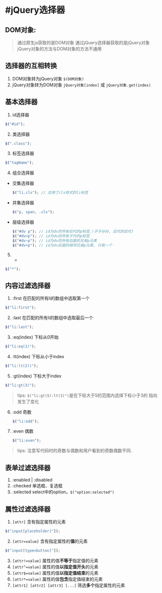 #jQuery选择器
==========================================
## DOM对象:
> 通过原生js获取的是DOM对象
> 通过jQuery选择器获取的是jQuery对象
> jQuery对象的方法与DOM对象的方法不通用

## 选择器的互相转换
1. DOM对象转为jQuery对象
  `$(DOM对象)`
2. jQuery对象转为DOM对象
  `jQuery对象[index]` 或 `jQuery对象.get(index)`

## 基本选择器
1. id选择器
  ```javascript
  $("#id");
  ```
2. 类选择器
  ```javascript
  $(".class");
  ```
3. 标签选择器
  ```javascript
  $("tagName");
  ```
4. 组合选择器
  * 交集选择器
    ```javascript
    $("li.cls"); // 应用了cls样式的li标签
    ```
  * 并集选择器
    ```javascript
    $("p, span, .cls");
    ```
  * 层级选择器
    ```javascript
    $("#dv p"); // id为dv的所有后代的p标签,(子子孙孙, 后代的后代)
    $("#dv>p"); // id为dv的所有子代的p标签
    $("#dv~p"); // id为dv的所有后面的兄弟p元素
    $("#dv+p"); // id为dv后面的相邻兄弟p元素, 只有一个
    ```
5. *
  ```javascript
  $("*");
  ```
## 内容过滤选择器
1. :first 在匹配的所有li的数组中选取第一个
  ```javascript
  $("li:first");
  ```
2. :last 在匹配的所有li的数组中选取最后一个
  ```javascript
  $("li:last");
  ```
3. :eq(index) 下标从0开始
  ```javascript
  $("li:eq(1)");
  ```
4. :lt(index) 下标从小于index
  ```javascript
  $("li:lt(2))");
  ```
5. :gt(index) 下标大于index
  ```javascript
  $("li:gt(3)");
  ```
  > tips: `$("li:gt(5):lt(3)")`是在下标大于5的范围内选择下标小于3的 指向发生了变化

6. :odd 奇数
   ```javascript
   $("li:odd");
   ```
7. :even 偶数
   ```javascript
   $("li:even");
   ```
  > tips: 注意写代码时的奇数与偶数和用户看到的奇数偶数不同.

## 表单过滤选择器
1. :enabled | :disabled 
2. :checked 单选框、复选框
3. :selected select中的option，`$("option:selected")`

## 属性过滤选择器
1. `[attr]` 含有指定属性的元素
  ```js
  $("input[placeholder]"]);
  ```
2. `[attr=value]` 含有指定属性的**值**的元素
  ```js
  $("input[type=button]"]);
  ```
3. `[attr!=value]` 属性的值**不等于**指定值的元素
4. `[attr^=value]` 属性的值**以指定值开头**的元素
5. `[attr$=value]` 属性的值**以指定值结束**的元素
6. `[attr*=value]` 属性的值**包含**指定值结束的元素
7. `[attr1] [attr2] [attr3] [...]` 筛选**多个**指定属性的元素